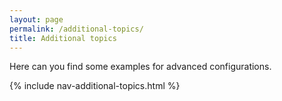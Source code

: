 ```yaml
---
layout: page
permalink: /additional-topics/
title: Additional topics
---
```


Here can you find some examples for advanced configurations.

{% include nav-additional-topics.html %}
